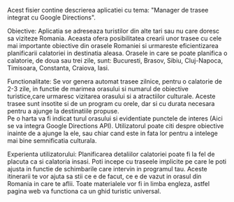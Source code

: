 Acest fisier contine descrierea aplicatiei cu tema: "Manager de trasee integrat cu  Google Directions".

Obiective: Aplicatia se adreseaza turistilor din alte tari sau nu care doresc sa viziteze Romania. 
Aceasta ofera posibilitatea crearii unor trasee cu cele mai importante obiective din orasele Romaniei si urmareste eficientizarea planificarii calatoriei in destinatia aleasa.
Orasele in care se poate planifica o calatorie, de doua sau trei zile, sunt: Bucuresti, Brasov, Sibiu, Cluj-Napoca, Timisoara, Constanta, Craiova, Iasi.

Functionalitate: 
Se vor genera automat trasee zilnice, pentru o calatorie de 2-3 zile, in functie de marimea orasului si numarul de obiective turistice,care urmaresc vizitarea orasului si a atractiilor culturale. 
Aceste trasee sunt insotite si de un program cu orele, dar si cu durata necesara pentru a ajunge la destinatiile propuse.  
Pe o harta va fi indicat turul orasului si evidentiate punctele de interes (Aici se va integra Google Directions API).
Utilizatorul poate citi despre obiective inainte de a ajunge la ele, sau chiar cand este in fata lor pentru a intelege mai bine semnificatia culturala.

Experienta utilizatorului:
Planificarea detaliilor calatoriei poate fi la fel de placuta ca si calatoria insasi. 
Poti incepe cu traseele implicite pe care le poti ajusta in functie de schimbarile care intervin in programul tau.
Aceste itinerarii te vor ajuta sa stii ce e de facut, ce e de vazut in orasul din Romania in care te aflii.
Toate materialele vor fi in limba engleza, astfel pagina web va functiona ca un ghid turistic universal.

